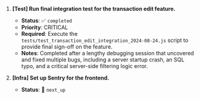 1.  **[Test] Run final integration test for the transaction edit feature.**
    *   **Status**: ✅ `completed`
    *   **Priority**: CRITICAL
    *   **Required**: Execute the `tests/test_transaction_edit_integration_2024-08-24.js` script to provide final sign-off on the feature.
    *   **Notes**: Completed after a lengthy debugging session that uncovered and fixed multiple bugs, including a server startup crash, an SQL typo, and a critical server-side filtering logic error.

3.  **[Infra] Set up Sentry for the frontend.**
    *   **Status**: 🔵 `next_up`

